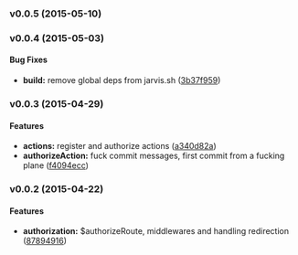<a name="v0.0.5"></a>
### v0.0.5 (2015-05-10)

<a name="v0.0.4"></a>
### v0.0.4 (2015-05-03)


#### Bug Fixes

* **build:** remove global deps from jarvis.sh ([3b37f959](git@github.com:cork-labs/ng.cork.authorization/commit/3b37f959d9924c9cbf64e60a474bd7ae07b08dce))

<a name="v0.0.3"></a>
### v0.0.3 (2015-04-29)


#### Features

* **actions:** register and authorize actions ([a340d82a](git@github.com:cork-labs/ng.cork.authorization/commit/a340d82ae6dbdefb6b843bae12e0d60ba3647469))
* **authorizeAction:** fuck commit messages, first commit from a fucking plane ([f4094ecc](git@github.com:cork-labs/ng.cork.authorization/commit/f4094ecce64ad868adfe7192b0e22c27914d3cbb))

<a name="v0.0.2"></a>
### v0.0.2 (2015-04-22)


#### Features

* **authorization:** $authorizeRoute, middlewares and handling redirection ([87894916](git@github.com:cork-labs/ng.cork.authorization/commit/878949167f02791e57559ad9aebab8b48b9c857b))

